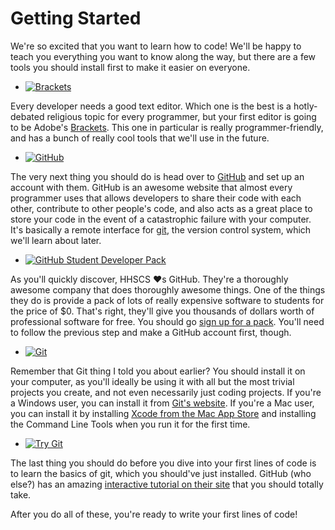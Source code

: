 Getting Started
===============

We're so excited that you want to learn how to code! We'll be happy to teach you everything you want to know along the way, but there are a few tools you should install first to make it easier on everyone.

- [![Brackets](http://designshack.net/wp-content/uploads/adobebrackets-1.jpg)](http://brackets.io)

Every developer needs a good text editor. Which one is the best is a hotly-debated religious topic for every programmer, but your first editor is going to be Adobe's [Brackets](http://brackets.io). This one in particular is really programmer-friendly, and has a bunch of really cool tools that we'll use in the future.

- [![GitHub](http://blog.kanbanize.com/wp-content/uploads/2014/11/GitHub.jpg)](https://github.com)

The very next thing you should do is head over to [GitHub](https://github.com) and set up an account with them. GitHub is an awesome website that almost every programmer uses that allows developers to share their code with each other, contribute to other people's code, and also acts as a great place to store your code in the event of a catastrophic failure with your computer. It's basically a remote interface for [git](http://git-scm.com), the version control system, which we'll learn about later.

- [![GitHub Student Developer Pack](http://www.bloter.net/wp-content/uploads/2014/10/Github_student_Developer_pack_01.jpg)](https://education.github.com/pack)

As you'll quickly discover, HHSCS &hearts;s GitHub. They're a thoroughly awesome company that does thoroughly awesome things. One of the things they do is provide a pack of lots of really expensive software to students for the price of $0. That's right, they'll give you thousands of dollars worth of professional software for free. You should go [sign up for a pack](https://education.github.com/pack). You'll need to follow the previous step and make a GitHub account first, though.

- [![Git](http://mattbanks.me/wp-content/uploads/2012/07/Git-Logo.png)](http://git-scm.com)

Remember that Git thing I told you about earlier? You should install it on your computer, as you'll ideally be using it with all but the most trivial projects you create, and not even necessarily just coding projects. If you're a Windows user, you can install it from [Git's website](http://git-scm.com/download/win). If you're a Mac user, you can install it by installing [Xcode from the Mac App Store](https://itunes.apple.com/us/app/xcode/id497799835?mt=12) and installing the Command Line Tools when you run it for the first time.

- [![Try Git](http://luigdima.name/wp-content/uploads/2013/03/Code-School-try-git.jpg)](https://try.github.io)

The last thing you should do before you dive into your first lines of code is to learn the basics of git, which you should've just installed. GitHub (who else?) has an amazing [interactive tutorial on their site](https://try.github.io) that you should totally take.

After you do all of these, you're ready to write your first lines of code!